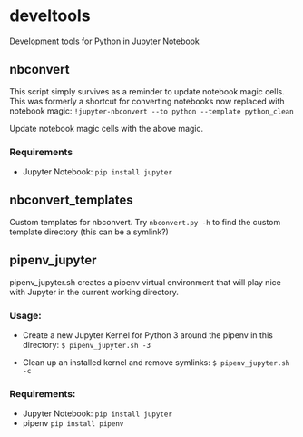 # develtools
Development tools for Python in Jupyter Notebook

## nbconvert
This script simply survives as a reminder to update notebook magic cells.
This was formerly a shortcut for converting notebooks now replaced with notebook magic:
`!jupyter-nbconvert --to python --template python_clean`

Update notebook magic cells with the above magic.

### Requirements
- Jupyter Notebook:
`pip install jupyter`

## nbconvert_templates
Custom templates for nbconvert. Try `nbconvert.py -h` to find the custom template directory (this can be a symlink?)

## pipenv_jupyter
pipenv_jupyter.sh creates a pipenv virtual environment that will play nice with Jupyter in the current working directory.

### Usage:
- Create a new Jupyter Kernel for Python 3 around the pipenv in this directory:
`$ pipenv_jupyter.sh -3`

- Clean up an installed kernel and remove symlinks:
`$ pipenv_jupyter.sh -c`

### Requirements:
- Jupyter Notebook:
`pip install jupyter`
- pipenv
`pip install pipenv`
